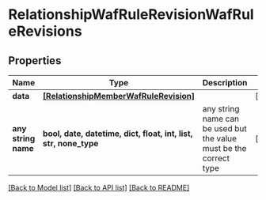 # RelationshipWafRuleRevisionWafRuleRevisions


## Properties
Name | Type | Description | Notes
------------ | ------------- | ------------- | -------------
**data** | [**[RelationshipMemberWafRuleRevision]**](RelationshipMemberWafRuleRevision.md) |  | [optional] 
**any string name** | **bool, date, datetime, dict, float, int, list, str, none_type** | any string name can be used but the value must be the correct type | [optional]

[[Back to Model list]](../README.md#documentation-for-models) [[Back to API list]](../README.md#documentation-for-api-endpoints) [[Back to README]](../README.md)


